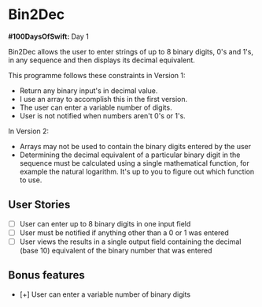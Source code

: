 # Bin2Dec

**#100DaysOfSwift:** Day 1

Bin2Dec allows the user to enter strings of up to 8 binary digits, 0's
and 1's, in any sequence and then displays its decimal equivalent.

This programme follows these constraints in Version 1:

- Return any binary input's in decimal value.
- I use an array to accomplish this in the first version.
- The user can enter a variable number of digits.
- User is not notified when numbers aren't 0's or 1's.

In Version 2:

-   Arrays may not be used to contain the binary digits entered by the user
-   Determining the decimal equivalent of a particular binary digit in the
    sequence must be calculated using a single mathematical function, for
    example the natural logarithm. It's up to you to figure out which function
    to use.

## User Stories

-   [ ] User can enter up to 8 binary digits in one input field
-   [ ] User must be notified if anything other than a 0 or 1 was entered
-   [ ] User views the results in a single output field containing the decimal (base 10) equivalent of the binary number that was entered

## Bonus features

-   [+] User can enter a variable number of binary digits

